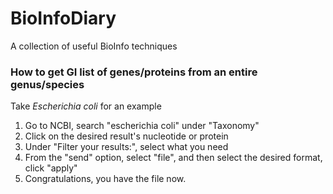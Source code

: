 BioInfoDiary
============

A collection of useful BioInfo techniques

### How to get GI list of genes/proteins from an entire genus/species

Take *Escherichia coli* for an example

1. Go to NCBI, search "escherichia coli" under "Taxonomy"
2. Click on the desired result's nucleotide or protein
3. Under "Filter your results:", select what you need
4. From the "send" option, select "file", and then select the desired format, click "apply"
5. Congratulations, you have the file now.